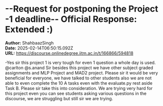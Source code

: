 # --Request for postponing the Project -1 deadline-- Official Response: Extended :)

**Author:** ShahbaazSingh  
**Date:** 2025-02-14T06:50:15.092Z  
**URL:** https://discourse.onlinedegree.iitm.ac.in/t/166866/594818

-Yes sir this project 1 is very tough for even 1 question a whole day is used.
@carlton @s.anand Sir besides this project we have other subject graded assignments and MLP Project and MAD2 project.
Please sir it would be very beneficial for everyone, we have talked to other students also we are not able to even complete the 10 A tasks even with the evaluate.py rest aside Task B.
Please sir take this into consideration. We are trying very hard for this project even you can see students asking various questions in the discourse, we are struggling but still sir we are trying.
